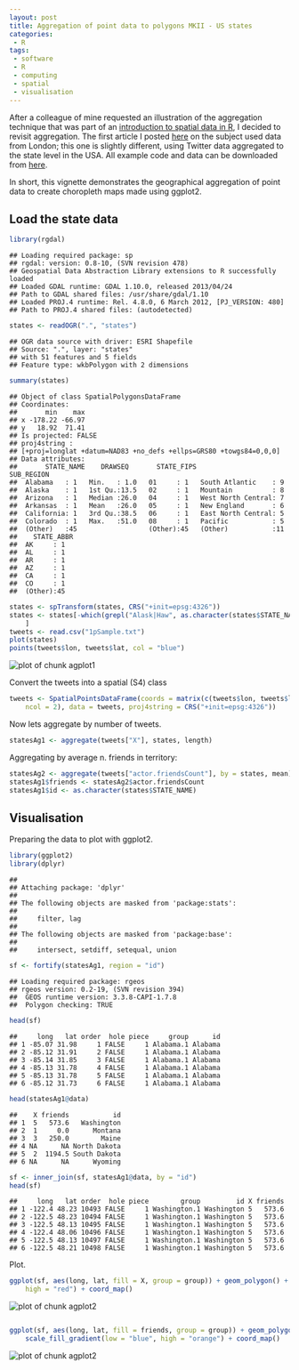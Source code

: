 ```yaml
---
layout: post
title: Aggregation of point data to polygons MKII - US states
categories:
 - R
tags:
 - software
 - R
 - computing
 - spatial
 - visualisation
---
```


After a colleague of mine requested an illustration of the aggregation technique
that was part of an 
[introduction to spatial data in R](http://robinlovelace.net/r/2014/01/30/spatial-data-with-R-tutorial.html), I decided to revisit aggregation. The first article I posted
[here](http://robinlovelace.net/r/2014/01/10/spatial-clipping-and-aggregation-in-R.html)
on the subject used data from London; this one is slightly different, using Twitter 
data aggregated to the state level in the USA. All example code and data can be 
downloaded from [here](https://github.com/Robinlovelace/twitter-sandy). 

In short, this vignette demonstrates the geographical aggregation of 
point data to create choropleth maps made using ggplot2.

<!--more-->

## Load the state data


```r
library(rgdal)
```

```
## Loading required package: sp
## rgdal: version: 0.8-10, (SVN revision 478)
## Geospatial Data Abstraction Library extensions to R successfully loaded
## Loaded GDAL runtime: GDAL 1.10.0, released 2013/04/24
## Path to GDAL shared files: /usr/share/gdal/1.10
## Loaded PROJ.4 runtime: Rel. 4.8.0, 6 March 2012, [PJ_VERSION: 480]
## Path to PROJ.4 shared files: (autodetected)
```

```r
states <- readOGR(".", "states")
```

```
## OGR data source with driver: ESRI Shapefile 
## Source: ".", layer: "states"
## with 51 features and 5 fields
## Feature type: wkbPolygon with 2 dimensions
```

```r
summary(states)
```

```
## Object of class SpatialPolygonsDataFrame
## Coordinates:
##       min    max
## x -178.22 -66.97
## y   18.92  71.41
## Is projected: FALSE 
## proj4string :
## [+proj=longlat +datum=NAD83 +no_defs +ellps=GRS80 +towgs84=0,0,0]
## Data attributes:
##       STATE_NAME    DRAWSEQ       STATE_FIPS              SUB_REGION
##  Alabama   : 1   Min.   : 1.0   01     : 1   South Atlantic    : 9  
##  Alaska    : 1   1st Qu.:13.5   02     : 1   Mountain          : 8  
##  Arizona   : 1   Median :26.0   04     : 1   West North Central: 7  
##  Arkansas  : 1   Mean   :26.0   05     : 1   New England       : 6  
##  California: 1   3rd Qu.:38.5   06     : 1   East North Central: 5  
##  Colorado  : 1   Max.   :51.0   08     : 1   Pacific           : 5  
##  (Other)   :45                  (Other):45   (Other)           :11  
##    STATE_ABBR
##  AK     : 1  
##  AL     : 1  
##  AR     : 1  
##  AZ     : 1  
##  CA     : 1  
##  CO     : 1  
##  (Other):45
```

```r
states <- spTransform(states, CRS("+init=epsg:4326"))
states <- states[-which(grepl("Alask|Haw", as.character(states$STATE_NAME))), 
    ]
tweets <- read.csv("1pSample.txt")
plot(states)
points(tweets$lon, tweets$lat, col = "blue")
```

![plot of chunk agplot1](/figure/agplot1.png) 


Convert the tweets into a spatial (S4) class


```r
tweets <- SpatialPointsDataFrame(coords = matrix(c(tweets$lon, tweets$lat), 
    ncol = 2), data = tweets, proj4string = CRS("+init=epsg:4326"))
```


Now lets aggregate by number of tweets.


```r
statesAg1 <- aggregate(tweets["X"], states, length)
```


Aggregating by average n. friends in territory:


```r
statesAg2 <- aggregate(tweets["actor.friendsCount"], by = states, mean)
statesAg1$friends <- statesAg2$actor.friendsCount
statesAg1$id <- as.character(states$STATE_NAME)
```


## Visualisation

Preparing the data to plot with ggplot2.


```r
library(ggplot2)
library(dplyr)
```

```
## 
## Attaching package: 'dplyr'
## 
## The following objects are masked from 'package:stats':
## 
##     filter, lag
## 
## The following objects are masked from 'package:base':
## 
##     intersect, setdiff, setequal, union
```

```r
sf <- fortify(statesAg1, region = "id")
```

```
## Loading required package: rgeos
## rgeos version: 0.2-19, (SVN revision 394)
##  GEOS runtime version: 3.3.8-CAPI-1.7.8 
##  Polygon checking: TRUE
```

```r
head(sf)
```

```
##     long   lat order  hole piece     group      id
## 1 -85.07 31.98     1 FALSE     1 Alabama.1 Alabama
## 2 -85.12 31.91     2 FALSE     1 Alabama.1 Alabama
## 3 -85.14 31.85     3 FALSE     1 Alabama.1 Alabama
## 4 -85.13 31.78     4 FALSE     1 Alabama.1 Alabama
## 5 -85.13 31.78     5 FALSE     1 Alabama.1 Alabama
## 6 -85.12 31.73     6 FALSE     1 Alabama.1 Alabama
```

```r
head(statesAg1@data)
```

```
##    X friends           id
## 1  5   573.6   Washington
## 2  1     0.0      Montana
## 3  3   250.0        Maine
## 4 NA      NA North Dakota
## 5  2  1194.5 South Dakota
## 6 NA      NA      Wyoming
```

```r
sf <- inner_join(sf, statesAg1@data, by = "id")
head(sf)
```

```
##     long   lat order  hole piece        group         id X friends
## 1 -122.4 48.23 10493 FALSE     1 Washington.1 Washington 5   573.6
## 2 -122.5 48.23 10494 FALSE     1 Washington.1 Washington 5   573.6
## 3 -122.5 48.13 10495 FALSE     1 Washington.1 Washington 5   573.6
## 4 -122.4 48.06 10496 FALSE     1 Washington.1 Washington 5   573.6
## 5 -122.5 48.13 10497 FALSE     1 Washington.1 Washington 5   573.6
## 6 -122.5 48.21 10498 FALSE     1 Washington.1 Washington 5   573.6
```


Plot.


```r
ggplot(sf, aes(long, lat, fill = X, group = group)) + geom_polygon() + scale_fill_gradient(low = "green", 
    high = "red") + coord_map()
```

![plot of chunk agplot2](/figure/agplot21.png) 

```r

ggplot(sf, aes(long, lat, fill = friends, group = group)) + geom_polygon() + 
    scale_fill_gradient(low = "blue", high = "orange") + coord_map()
```

![plot of chunk agplot2](/figure/agplot22.png) 




